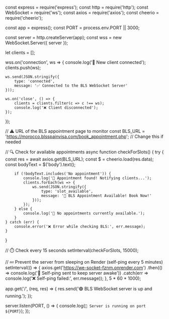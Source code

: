 const express = require('express');
const http = require('http');
const WebSocket = require('ws');
const axios = require('axios');
const cheerio = require('cheerio');

const app = express();
const PORT = process.env.PORT || 3000;

const server = http.createServer(app);
const wss = new WebSocket.Server({ server });

let clients = [];

wss.on('connection', ws => {
    console.log('🔌 New client connected');
    clients.push(ws);

    ws.send(JSON.stringify({
        type: 'connected',
        message: '✅ Connected to the BLS WebSocket Server'
    }));

    ws.on('close', () => {
        clients = clients.filter(c => c !== ws);
        console.log('❌ Client disconnected');
    });
});

// ⚠️ URL of the BLS appointment page to monitor
const BLS_URL = 'https://morocco.blsspainvisa.com/book_appointment.php'; // Change this if needed

// 🔍 Check for available appointments
async function checkForSlots() {
    try {
        const res = await axios.get(BLS_URL);
        const $ = cheerio.load(res.data);
        const bodyText = $('body').text();

        if (!bodyText.includes('No appointment')) {
            console.log('🎯 Appointment found! Notifying clients...');
            clients.forEach(ws => {
                ws.send(JSON.stringify({
                    type: 'slot_available',
                    message: '🚨 BLS Appointment Available! Book Now!'
                }));
            });
        } else {
            console.log('🔄 No appointments currently available.');
        }
    } catch (err) {
        console.error('❌ Error while checking BLS:', err.message);
    }
}

// ⏱️ Check every 15 seconds
setInterval(checkForSlots, 15000);

// 💤 Prevent the server from sleeping on Render (self-ping every 5 minutes)
setInterval(() => {
    axios.get('https://we-socket-fznm.onrender.com')
        .then(() => console.log('👀 Self-ping sent to keep server awake'))
        .catch(err => console.log('❌ Self-ping failed:', err.message));
}, 5 * 60 * 1000);

app.get('/', (req, res) => {
    res.send('🟢 BLS WebSocket server is up and running.');
});

server.listen(PORT, () => {
    console.log(`🚀 Server is running on port ${PORT}`);
});
